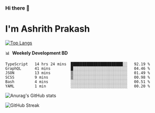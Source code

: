### Hi there 👋
# I'm Ashrith Prakash

[![Top Langs](https://github-readme-stats.vercel.app/api/top-langs/?username=xxcheckmatexx&count_private=true&include_all_commits=true&show_icons=true&line_height=20&title_color=FFFFFF&icon_color=FFFFFF&text_color=FFFFFF&bg_color=0D1117&langs_count=8)](https://github.com/anuraghazra/github-readme-stats)

📊 &nbsp;**Weekely Development BD**

<!--START_SECTION:waka-->

```text
TypeScript   14 hrs 24 mins  ███████████████████████░░   92.19 %
GraphQL      41 mins         █░░░░░░░░░░░░░░░░░░░░░░░░   04.46 %
JSON         13 mins         ▒░░░░░░░░░░░░░░░░░░░░░░░░   01.49 %
SCSS         9 mins          ▒░░░░░░░░░░░░░░░░░░░░░░░░   00.98 %
Bash         4 mins          ░░░░░░░░░░░░░░░░░░░░░░░░░   00.51 %
YAML         1 min           ░░░░░░░░░░░░░░░░░░░░░░░░░   00.20 %
```

<!--END_SECTION:waka-->

![Anurag's GitHub stats](https://github-readme-stats.vercel.app/api?username=xxcheckmatexx&count_private=true&show_icons=true&theme=merko)  

![GitHub Streak](http://github-readme-streak-stats.herokuapp.com?user=xxcheckmatexx&theme=merko&hide_border=true&date_format=M%20j%5B%2C%20Y%5D&fire=DD0E0B)
<br/>
